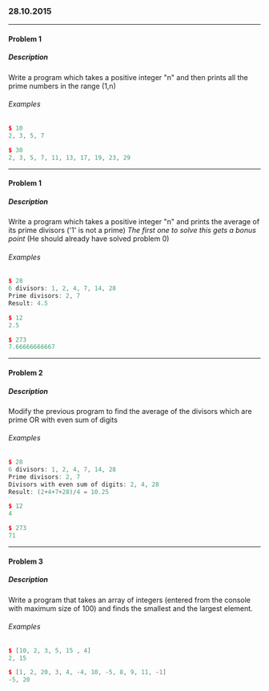 ### 28.10.2015

---

#### Problem 1
##### Description

Write a program which takes a positive integer "n" and then prints all the prime numbers in the range (1,n)

###### Examples

```c++
$ 10
2, 3, 5, 7

$ 30
2, 3, 5, 7, 11, 13, 17, 19, 23, 29
```

---

#### Problem 1
##### Description

Write a program which takes a positive integer "n" and prints the average of its prime divisors ('1' is not a prime)
*The first one to solve this gets a bonus point* (He should already have solved problem 0)

###### Examples

```c++
$ 28 
6 divisors: 1, 2, 4, 7, 14, 28
Prime divisors: 2, 7
Result: 4.5

$ 12 
2.5

$ 273 
7.66666666667
```

---


#### Problem 2
##### Description

Modify the previous program to find the average of the divisors which are prime OR with even sum of digits

###### Examples

```c++
$ 28 
6 divisors: 1, 2, 4, 7, 14, 28
Prime divisors: 2, 7
Divisors with even sum of digits: 2, 4, 28
Result: (2+4+7+28)/4 = 10.25

$ 12 
4

$ 273 
71
```
---

#### Problem 3
##### Description

Write a program that takes an array of integers (entered from the console with maximum size of 100) and finds the smallest and the largest element.

###### Examples

```c++
$ [10, 2, 3, 5, 15 , 4]
2, 15

$ [1, 2, 20, 3, 4, -4, 10, -5, 8, 9, 11, -1]
-5, 20
```

